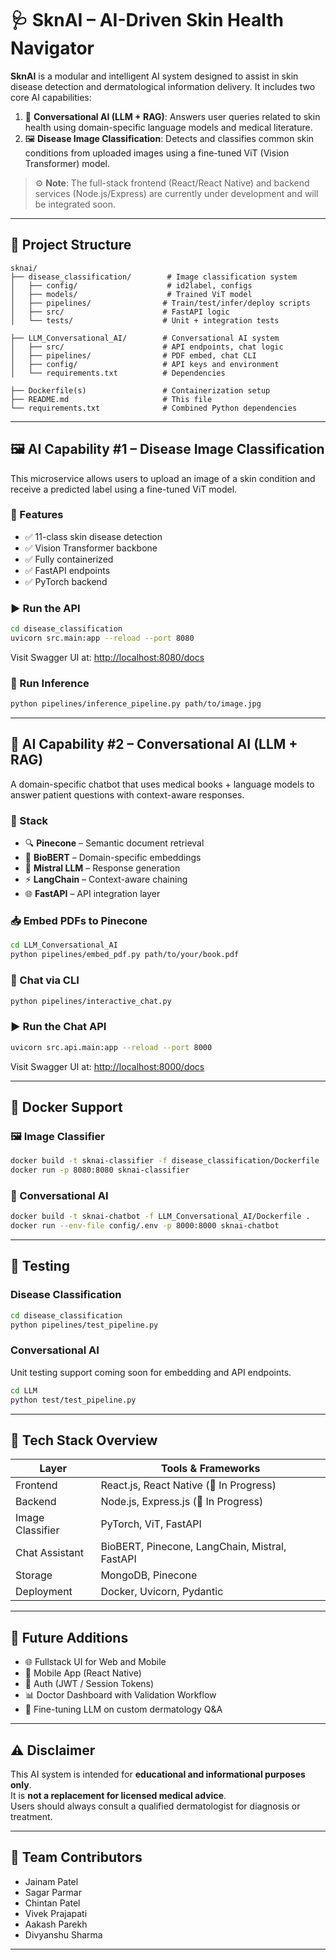 # 🩺 SknAI – AI-Driven Skin Health Navigator

**SknAI** is a modular and intelligent AI system designed to assist in skin disease detection and dermatological information delivery. It includes two core AI capabilities:

1. 🧠 **Conversational AI (LLM + RAG)**: Answers user queries related to skin health using domain-specific language models and medical literature.  
2. 🖼️ **Disease Image Classification**: Detects and classifies common skin conditions from uploaded images using a fine-tuned ViT (Vision Transformer) model.

> ⚙️ **Note**: The full-stack frontend (React/React Native) and backend services (Node.js/Express) are currently under development and will be integrated soon.

---

## 📁 Project Structure

```
sknai/
├── disease_classification/        # Image classification system
│   ├── config/                    # id2label, configs
│   ├── models/                    # Trained ViT model
│   ├── pipelines/                # Train/test/infer/deploy scripts
│   ├── src/                      # FastAPI logic
│   └── tests/                    # Unit + integration tests

├── LLM_Conversational_AI/        # Conversational AI system
│   ├── src/                      # API endpoints, chat logic
│   ├── pipelines/                # PDF embed, chat CLI
│   ├── config/                   # API keys and environment
│   └── requirements.txt          # Dependencies

├── Dockerfile(s)                 # Containerization setup
├── README.md                     # This file
└── requirements.txt              # Combined Python dependencies
```

---

## 🖼️ AI Capability #1 – Disease Image Classification

This microservice allows users to upload an image of a skin condition and receive a predicted label using a fine-tuned ViT model.

### 🔧 Features
- ✅ 11-class skin disease detection  
- ✅ Vision Transformer backbone  
- ✅ Fully containerized  
- ✅ FastAPI endpoints  
- ✅ PyTorch backend

### ▶️ Run the API
```bash
cd disease_classification
uvicorn src.main:app --reload --port 8080
```

Visit Swagger UI at: [http://localhost:8080/docs](http://localhost:8080/docs)

### 🧪 Run Inference
```bash
python pipelines/inference_pipeline.py path/to/image.jpg
```

---

## 🧠 AI Capability #2 – Conversational AI (LLM + RAG)

A domain-specific chatbot that uses medical books + language models to answer patient questions with context-aware responses.

### 🤖 Stack
- 🔍 **Pinecone** – Semantic document retrieval  
- 🧬 **BioBERT** – Domain-specific embeddings  
- 🤖 **Mistral LLM** – Response generation  
- ⚡ **LangChain** – Context-aware chaining  
- 🌐 **FastAPI** – API integration layer

### 📥 Embed PDFs to Pinecone
```bash
cd LLM_Conversational_AI
python pipelines/embed_pdf.py path/to/your/book.pdf
```

### 💬 Chat via CLI
```bash
python pipelines/interactive_chat.py
```

### ▶️ Run the Chat API
```bash
uvicorn src.api.main:app --reload --port 8000
```

Visit Swagger UI at: [http://localhost:8000/docs](http://localhost:8000/docs)

---

## 🐳 Docker Support

### 🖼 Image Classifier
```bash
docker build -t sknai-classifier -f disease_classification/Dockerfile .
docker run -p 8080:8080 sknai-classifier
```

### 💬 Conversational AI
```bash
docker build -t sknai-chatbot -f LLM_Conversational_AI/Dockerfile .
docker run --env-file config/.env -p 8000:8000 sknai-chatbot
```

---

## 🧪 Testing

### Disease Classification
```bash
cd disease_classification
python pipelines/test_pipeline.py
```

### Conversational AI
Unit testing support coming soon for embedding and API endpoints.
```bash
cd LLM
python test/test_pipeline.py
```

---

## 📌 Tech Stack Overview

| Layer            | Tools & Frameworks                             |
|------------------|------------------------------------------------|
| Frontend         | React.js, React Native (🚧 In Progress)       |
| Backend          | Node.js, Express.js (🚧 In Progress)          |
| Image Classifier | PyTorch, ViT, FastAPI                         |
| Chat Assistant   | BioBERT, Pinecone, LangChain, Mistral, FastAPI|
| Storage          | MongoDB, Pinecone                            |
| Deployment       | Docker, Uvicorn, Pydantic                    |

---

## 🌱 Future Additions

- 🌐 Fullstack UI for Web and Mobile  
- 📱 Mobile App (React Native)  
- 🔐 Auth (JWT / Session Tokens)  
- 📊 Doctor Dashboard with Validation Workflow  
- 🧠 Fine-tuning LLM on custom dermatology Q&A  

---

## ⚠️ Disclaimer

This AI system is intended for **educational and informational purposes only**.  
It is **not a replacement for licensed medical advice**.  
Users should always consult a qualified dermatologist for diagnosis or treatment.

---

## 👥 Team Contributors

- Jainam Patel  
- Sagar Parmar  
- Chintan Patel  
- Vivek Prajapati  
- Aakash Parekh  
- Divyanshu Sharma

---
